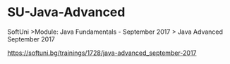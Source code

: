 # SU-Java-Advanced
SoftUni >Module: Java Fundamentals - September 2017 > Java Advanced September 2017

https://softuni.bg/trainings/1728/java-advanced_september-2017
